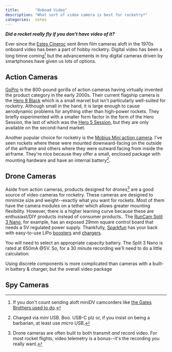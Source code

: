```yaml
---
title:       "Onboad Video"
description: "What sort of video camera is best for rocketry?"
categories:  notes
---
```


**_Did a rocket really fly if you don't have video of it?_**

Ever since the [Estes Cineroc][1] sent 8mm film cameras aloft in the 1970s onboard video has been a part of hobby rocketry.
Digital video has been a long timne coming[^1] but the advancements in tiny digital cameras driven by smartphones have given us lots of options.

## Action Cameras

[GoPro][2] is the 800-pound gorilla of action cameras having virtually invented the product category in the early 2000s.
Their current flagship camera is the [Hero 8 Black][3] which is a small marvel but isn't particularly well-suited for rocketry.
Although small in the hand, it is large enough to cause aerodynamic problems for anything other than high-power rockets.
They briefly experimented with a smaller form factor in the form of the Hero Session, the last of which was the [Hero 5 Session][4], but they are only available on the second-hand market.

Another popular choice for rocketry is the [Mobius Mini action camera][5].
I've seen rockets where these were mounted downward-facing on the outside of the airframe and others where they were outward facing from inside the airframe.
They're nice because they offer a small, enclosed package with mounting hardware and have an internal battery[^2].

## Drone Cameras

Aside from action cameras, products designed for drones[^3] are a good source of video cameras for rocketry.
These cameras are designed to minimize size and weight--exactly what you want for rockets.
Most of them have the camera modules on a tether which allows greater mounting flexibility.
However, there is a higher learning curve because these are enthusiast/DIY products instead of consumer products..
The [RunCam Split 3 Nano][6], for example, has an exposed 29mm square control board that needs a 5V regulated power supply.
Thankfully, [Sparkfun][7] has your back with easy-to-use LiPo [boosters][8] and [chargers][9].

You will need to select an appropriate capacity battery.
The Split 3 Nano is rated at 650mA @5V.
So, for a 30 minute recording we'll need to do a little calculation:



Using discrete components is more complicated than cameras with a built-in battery & charger, but the overall video package

## Spy Cameras

[^1]: If you don't count sending aloft miniDV camcorders like [the Gates Brothers used to do][1a].
[^2]: Charged via _mini_ USB. Boo. USB-C plz or, if you insist on being a barbarian, at least use _micro_ USB.
[^3]: Drone cameras are often built to both transmit _and_ record video. For most rocket flights, video telemetry is a bonus--it's the recording you really want.

[1]: http://www.rcgrabbag.com/estes-cineroc-1970/
[1a]: http://web.archive.org/web/20020610065318/http://www.gbrocketry.com/movie_theater.htm
[2]: https://gopro.com/
[3]: https://gopro.com/en/us/shop/cameras/hero8-black/CHDHX-801-master.html/#hero8black
[4]: https://gopro.com/en/us/out-of-the-box-experience/hero-5-session
[5]: https://www.mobius-actioncam.com/store/products/mobius-mini-standard-video-camera-package/
[6]: https://www.getfpv.com/runcam-split-3-nano-fpv-hd-camera.html
[7]: https://www.sparkfun.com/
[8]: https://www.sparkfun.com/products/10255
[9]: https://www.sparkfun.com/products/15217
